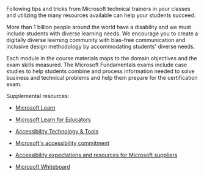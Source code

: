 Following tips and tricks from Microsoft technical trainers in your classes and utilizing the many resources available can help your students succeed. 

More than 1 billion people around the world have a disability and we must include students with diverse learning needs. We encourage you to create a digitally diverse learning community with bias-free communication and inclusive design methodology by accommodating students' diverse needs. 

Each module in the course materials maps to the domain objectives and the exam skills measured. The Microsoft Fundamentals exams include case studies to help students combine and process information needed to solve business and technical problems and help them prepare for the certification exam.  

Supplemental resources: 

- [Microsoft Learn](https://aka.ms/learn)

- [Microsoft Learn for Educators](https://aka.ms/msle)  

- [Accessibility Technology & Tools](https://www.microsoft.com/accessibility)

- [Microsoft's accessibility commitment](https://aka.ms/MSAccessibilityCommitment) 

- [Accessibility expectations and resources for Microsoft suppliers](https://aka.ms/AccessibilityExpectations) 

- [Microsoft Whiteboard](https://aka.ms/whiteboard) 
